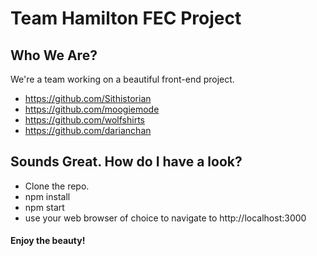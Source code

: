 # Team Hamilton FEC Project

## Who We Are?
We're a team working on a beautiful front-end project.
* https://github.com/Sithistorian
* https://github.com/moogiemode
* https://github.com/wolfshirts
* https://github.com/darianchan

## Sounds Great. How do I have a look?
* Clone the repo.
* npm install
* npm start
* use your web browser of choice to navigate to http://localhost:3000

#### Enjoy the beauty!
